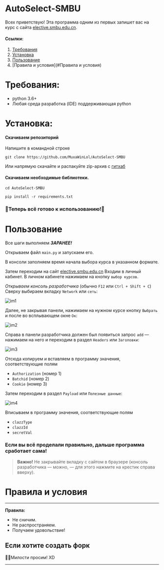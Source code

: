 # AutoSelect-SMBU

Всех приветствую! Эта программа одним из первых запишет вас на курс с сайта [elective.smbu.edu.cn](https://elective.smbu.edu.cn).
#### Ссылки:

1. [Требования](#Требования)
2. [Установка](#Установка)
3. [Пользование](#Пользование)
4. [Правила и условия](#Правила и условия)


# Требования:

- python 3.6+
- Любая среда разработка (IDE) поддерживающая python

# Установка:

#### Скачиваем репозиторий

Напишите в командной строке

```
git clone https://github.com/MuxaWinLol/AutoSelect-SMBU
```

Или напрямую скачайте и распакуйте zip-архив с [гитхаб](https://github.com/MuxaWinLol/AutoSelect-SMBU/archive/refs/heads/master.zip)



#### Скачиваем необходимые библиотеки.


```
cd AutoSelect-SMBU
```

```
pip install -r requirements.txt
```

### 🎉Теперь всё готово к использованию!🎉




# Пользование

Все шаги выполняем ***ЗАРАНЕЕ!*** 

Открываем файл `main.py` и запускаем его.

В консоли заполняем время начала выбора курса в указанном формате. 

Затем переходим на сайт [elective.smbu.edu.cn](https://elective.smbu.edu.cn)
Входим в личный кабинет.
В личном кабинете нажимаем на кнопку `выбор курсов`.

_Открываем консоль разработчика_ (обычно `F12` или `Ctrl + Shift + C`)
Сверху выбираем вкладку `Network` или `сеть`:

![im1](https://github.com/MuxaWinLol/AutoSelect-SMBU/assets/56235893/daad5884-87be-4d8e-969f-709a1f6790e2)

Далее, не закрывая панели, нажимаем на нужном курсе кнопку `Выбрать` и после во всплывающем окне `Ок`:

![im2](https://github.com/MuxaWinLol/AutoSelect-SMBU/assets/56235893/ca2ee90f-7ebd-4a63-ab24-7ccc3926a44a)

Справа в панели разработчика должен был появиться запрос `add` — нажимаем на него и переходим в раздел `Headers` или `Заголовки`:

![im3](https://github.com/MuxaWinLol/AutoSelect-SMBU/assets/56235893/22018980-a74e-4116-80bb-b5bc0f170552)

Отсюда копируем и вставляем в программу значения, соответствующие полям
- `Authorization` (номер 1)
- `Batchid` (номер 2) 
- `Cookie` (номер 3)

Затем переходим в раздел `Payload` или `Полезные данные`:

![im4](https://github.com/MuxaWinLol/AutoSelect-SMBU/assets/56235893/1bf9e356-48b6-42bd-a128-3acf25ee79ce)

Вписываем в программу значения, соответствующие полям
- `clazzType`
- `clazzId`
- `secretVal`

### Если вы всё проделали правильно, дальше программа сработает сама!

> **Важно!** Не закрывайте вкладку с сайтом в браузере (консоль разработчика — можно, — для этого нажмите на крестик справа вверху).

# Правила и условия

---

**Правила:**

- Не сничим.
- Не распространяем.
- Получаем удовольствие!

## Если хотите создать форк

  🤦‍♂️Милости просим! XD

---

